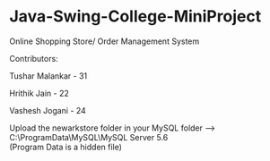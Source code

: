 # Java-Swing-College-MiniProject
Online Shopping Store/ Order Management System

Contributors:

Tushar Malankar - 31

Hrithik Jain - 22

Vashesh Jogani - 24

Upload the newarkstore folder in your MySQL folder --> C:\ProgramData\MySQL\MySQL Server 5.6\
(Program Data is a hidden file)


